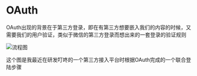 # OAuth

OAuth出现的背景在于第三方登录，即在有第三方想要嵌入我们的内容的时候，又需要我们的用户验证，类似于微信的第三方登录而想出来的一套登录的验证规则

![流程图](../public/image/12.png)

这个图是我最近在研发叮咚的一个第三方接入平台时根据OAuth完成的一个联合登陆步骤

## 